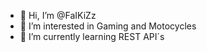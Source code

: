 - 👋 Hi, I’m @FaIKiZz
- 👀 I’m interested in Gaming and Motocycles
- 🌱 I’m currently learning REST API´s

<!---
FaIKiZz/FaIKiZz is a ✨ special ✨ repository because its `README.md` (this file) appears on your GitHub profile.
You can click the Preview link to take a look at your changes.
--->
